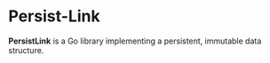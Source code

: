 # Persist-Link
**PersistLink** is a Go library implementing a persistent, immutable data structure.
